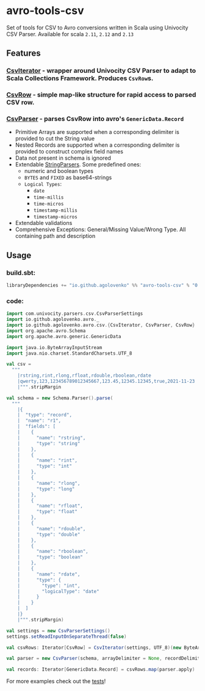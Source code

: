 # avro-tools-csv

Set of tools for CSV to Avro conversions written in Scala using Univocity CSV Parser. Available for scala `2.11`, `2.12`
and `2.13`

## Features

### [CsvIterator](src/main/scala/io/github/agolovenko/avro/csv/CsvIterator.scala) - wrapper around Univocity CSV Parser to adapt to Scala Collections Framework. Produces `CsvRow`s.

### [CsvRow](src/main/scala/io/github/agolovenko/avro/csv/CsvRow.scala) - simple map-like structure for rapid access to parsed CSV row.

### [CsvParser](src/main/scala/io/github/agolovenko/avro/csv/CsvParser.scala) - parses CsvRow into avro's `GenericData.Record`

* Primitive Arrays are supported when a corresponding delimiter is provided to cut the String value
* Nested Records are supported when a corresponding delimiter is provided to construct complex field names
* Data not present in schema is ignored
* Extendable [StringParsers](../core/src/main/scala/io/github/agolovenko/avro/StringParsers.scala). Some predefined
  ones:
    * numeric and boolean types
    * `BYTES` and `FIXED` as base64-strings
    * `Logical Types`:
        * `date`
        * `time-millis`
        * `time-micros`
        * `timestamp-millis`
        * `timestamp-micros`
* Extendable validations
* Comprehensive Exceptions: General/Missing Value/Wrong Type. All containing path and description

## Usage

### build.sbt:

```sbt
libraryDependencies += "io.github.agolovenko" %% "avro-tools-csv" % "0.5.0"
```

### code:

```scala
import com.univocity.parsers.csv.CsvParserSettings
import io.github.agolovenko.avro._
import io.github.agolovenko.avro.csv.{CsvIterator, CsvParser, CsvRow}
import org.apache.avro.Schema
import org.apache.avro.generic.GenericData

import java.io.ByteArrayInputStream
import java.nio.charset.StandardCharsets.UTF_8

val csv =
  """
    |rstring,rint,rlong,rfloat,rdouble,rboolean,rdate
    |qwerty,123,123456789012345667,123.45,12345.12345,true,2021-11-23
    |""".stripMargin

val schema = new Schema.Parser().parse(
  """
    |{
    |  "type": "record",
    |  "name": "r1",
    |  "fields": [
    |    {
    |      "name": "rstring",
    |      "type": "string"
    |    },
    |    {
    |      "name": "rint",
    |      "type": "int"
    |    },
    |    {
    |      "name": "rlong",
    |      "type": "long"
    |    },
    |    {
    |      "name": "rfloat",
    |      "type": "float"
    |    },
    |    {
    |      "name": "rdouble",
    |      "type": "double"
    |    },
    |    {
    |      "name": "rboolean",
    |      "type": "boolean"
    |    },
    |    {
    |      "name": "rdate",
    |      "type": {
    |        "type": "int",
    |        "logicalType": "date"
    |      }
    |    }
    |  ]
    |}
    |""".stripMargin)

val settings = new CsvParserSettings()
settings.setReadInputOnSeparateThread(false)

val csvRows: Iterator[CsvRow] = CsvIterator(settings, UTF_8)(new ByteArrayInputStream(csv.getBytes(UTF_8)))

val parser = new CsvParser(schema, arrayDelimiter = None, recordDelimiter = None, StringParsers.primitiveParsers)

val records: Iterator[GenericData.Record] = csvRows.map(parser.apply)
```

For more examples check out the [tests](src/test/scala/io/github/agolovenko/avro/csv)!
